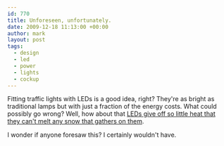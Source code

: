 ```yaml
---
id: 770
title: Unforeseen, unfortunately.
date: 2009-12-18 11:13:00 +00:00
author: mark
layout: post
tags:
  - design
  - led
  - power
  - lights
  - cockup
---
```

Fitting traffic lights with LEDs is a good idea, right? They're as bright as traditional lamps but with just a fraction of the energy costs. What could possibly go wrong? Well, how about that [LEDs give off so little heat that they can't melt any snow that gathers on them](http://news.yahoo.com/s/ap/20091215/ap_on_re_us/us_snow_covered_stoplights).

I wonder if anyone foresaw this? I certainly wouldn't have.

